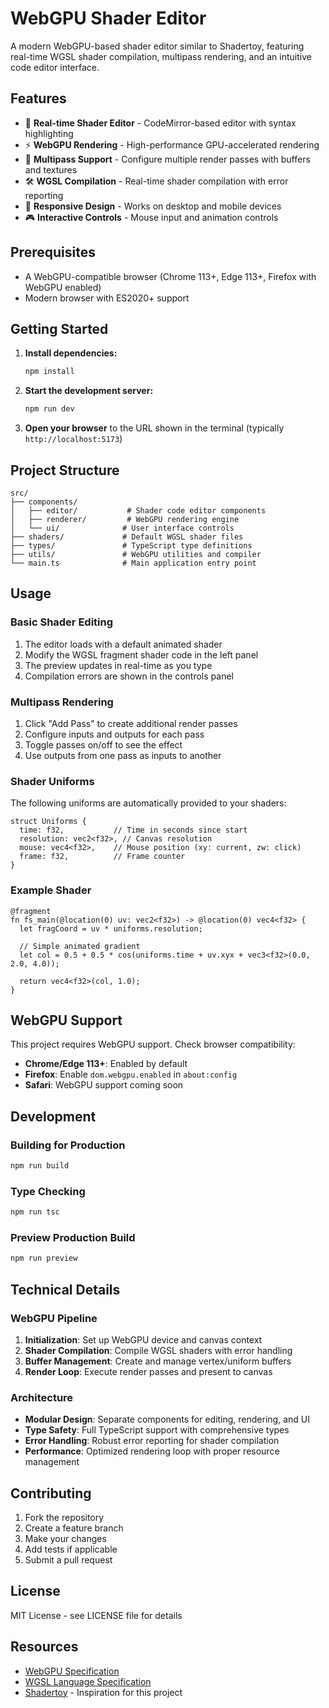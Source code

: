 # WebGPU Shader Editor

A modern WebGPU-based shader editor similar to Shadertoy, featuring real-time WGSL shader compilation, multipass rendering, and an intuitive code editor interface.

## Features

- 🎨 **Real-time Shader Editor** - CodeMirror-based editor with syntax highlighting
- ⚡ **WebGPU Rendering** - High-performance GPU-accelerated rendering
- 🔄 **Multipass Support** - Configure multiple render passes with buffers and textures
- 🛠️ **WGSL Compilation** - Real-time shader compilation with error reporting
- 📱 **Responsive Design** - Works on desktop and mobile devices
- 🎮 **Interactive Controls** - Mouse input and animation controls

## Prerequisites

- A WebGPU-compatible browser (Chrome 113+, Edge 113+, Firefox with WebGPU enabled)
- Modern browser with ES2020+ support

## Getting Started

1. **Install dependencies:**
   ```bash
   npm install
   ```

2. **Start the development server:**
   ```bash
   npm run dev
   ```

3. **Open your browser** to the URL shown in the terminal (typically `http://localhost:5173`)

## Project Structure

```
src/
├── components/
│   ├── editor/           # Shader code editor components
│   ├── renderer/         # WebGPU rendering engine
│   └── ui/              # User interface controls
├── shaders/             # Default WGSL shader files
├── types/               # TypeScript type definitions
├── utils/               # WebGPU utilities and compiler
└── main.ts              # Main application entry point
```

## Usage

### Basic Shader Editing

1. The editor loads with a default animated shader
2. Modify the WGSL fragment shader code in the left panel
3. The preview updates in real-time as you type
4. Compilation errors are shown in the controls panel

### Multipass Rendering

1. Click "Add Pass" to create additional render passes
2. Configure inputs and outputs for each pass
3. Toggle passes on/off to see the effect
4. Use outputs from one pass as inputs to another

### Shader Uniforms

The following uniforms are automatically provided to your shaders:

```wgsl
struct Uniforms {
  time: f32,           // Time in seconds since start
  resolution: vec2<f32>, // Canvas resolution
  mouse: vec4<f32>,    // Mouse position (xy: current, zw: click)
  frame: f32,          // Frame counter
}
```

### Example Shader

```wgsl
@fragment
fn fs_main(@location(0) uv: vec2<f32>) -> @location(0) vec4<f32> {
  let fragCoord = uv * uniforms.resolution;
  
  // Simple animated gradient
  let col = 0.5 + 0.5 * cos(uniforms.time + uv.xyx + vec3<f32>(0.0, 2.0, 4.0));
  
  return vec4<f32>(col, 1.0);
}
```

## WebGPU Support

This project requires WebGPU support. Check browser compatibility:

- **Chrome/Edge 113+**: Enabled by default
- **Firefox**: Enable `dom.webgpu.enabled` in `about:config`
- **Safari**: WebGPU support coming soon

## Development

### Building for Production

```bash
npm run build
```

### Type Checking

```bash
npm run tsc
```

### Preview Production Build

```bash
npm run preview
```

## Technical Details

### WebGPU Pipeline

1. **Initialization**: Set up WebGPU device and canvas context
2. **Shader Compilation**: Compile WGSL shaders with error handling
3. **Buffer Management**: Create and manage vertex/uniform buffers
4. **Render Loop**: Execute render passes and present to canvas

### Architecture

- **Modular Design**: Separate components for editing, rendering, and UI
- **Type Safety**: Full TypeScript support with comprehensive types
- **Error Handling**: Robust error reporting for shader compilation
- **Performance**: Optimized rendering loop with proper resource management

## Contributing

1. Fork the repository
2. Create a feature branch
3. Make your changes
4. Add tests if applicable
5. Submit a pull request

## License

MIT License - see LICENSE file for details

## Resources

- [WebGPU Specification](https://gpuweb.github.io/gpuweb/)
- [WGSL Language Specification](https://gpuweb.github.io/gpuweb/wgsl/)
- [Shadertoy](https://www.shadertoy.com/) - Inspiration for this project